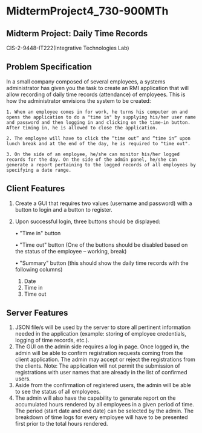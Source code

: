 # MidtermProject4_730-900MTh



## Midterm Project: Daily Time Records

CIS-2-9448-IT222(Integrative Technologies Lab)


## Problem Specification

In a small company composed of several employees, a systems administrator has given you the task to
create an RMI application that will allow recording of daily time records (attendance) of employees. This
is how the administrator envisions the system to be created:
    
    1. When an employee comes in for work, he turns his computer on and opens the application to do a "time in" by supplying his/her user name and password and then logging in and clicking on the time-in button. After timing in, he is allowed to close the application.
    
    2. The employee will have to click the “time out” and “time in” upon lunch break and at the end of the day, he is required to "time out".
    
    3. On the side of an employee, he/she can monitor his/her logged records for the day. On the side of the admin panel, he/she can generate a report pertaining to the logged records of all employees by specifying a date range.

## Client Features
1. Create a GUI that requires two values (username and password) with a button to login and a button to
register.
2. Upon successful login, three buttons should be displayed:

    • "Time in" button

    • "Time out" button (One of the buttons should be disabled based on the status of the employee – working, break)

    • "Summary" button (this should show the daily time records with the following columns)
    1. Date
    2. Time in
    3. Time out

## Server Features
1. JSON file/s will be used by the server to store all pertinent information needed in the application
(example: storing of employee credentials, logging of time records, etc.).
2. The GUI on the admin side requires a log in page. Once logged in, the admin will be able to confirm
registration requests coming from the client application. The admin may accept or reject the
registrations from the clients.
Note: The application will not permit the submission of registrations with user names that are
already in the list of confirmed users.
3. Aside from the confirmation of registered users, the admin will be able to see the status of all
employees.
4. The admin will also have the capability to generate report on the accumulated hours rendered by all
employees in a given period of time. The period (start date and end date) can be selected by the
admin. The breakdown of time logs for every employee will have to be presented first prior to the
total hours rendered.